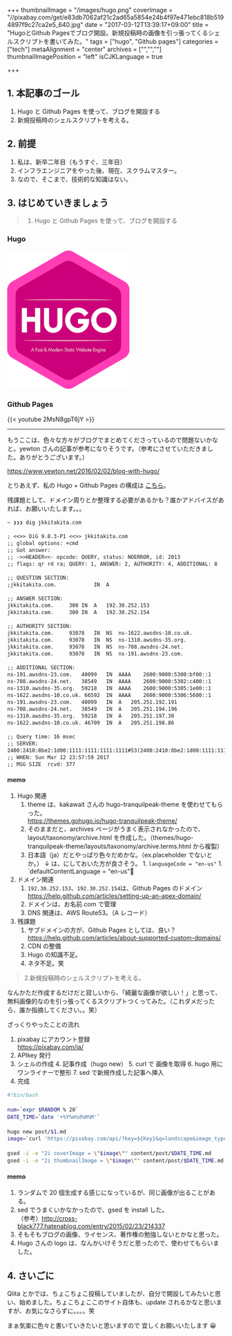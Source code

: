 +++
thumbnailImage = "/images/hugo.png"
coverImage = "//pixabay.com/get/e83db7062af21c2ad65a5854e24b4f97e471ebc818b5194897f9c27ca2e5_640.jpg"
date = "2017-03-12T13:39:17+09:00"
title = "HugoとGithub Pagesでブログ開設。新規投稿時の画像を引っ張ってくるシェルスクリプトを書いてみた。"
tags = ["hugo", "Github pages"]
categories = ["tech"]
metaAlignment = "center"
archives = ["","",""]
thumbnailImagePosition = "left"
isCJKLanguage = true

+++

## 1. 本記事のゴール

1. Hugo と Github Pages を使って、ブログを開設する
2. 新規投稿時のシェルスクリプトを考える。

## 2. 前提

1. 私は、新卒二年目（もうすぐ、三年目）
2. インフラエンジニアをやった後、現在、スクラムマスター。
3. なので、そこまで、技術的な知識はない。

## 3. はじめていきましょう

> 1. Hugo と Github Pages を使って、ブログを開設する

### Hugo

![hugo](/images/hugo.png)

### Github Pages

{{< youtube 2MsN8gpT6jY >}}

---

もうここは、色々な方々がブログでまとめてくださっているので問題ないかなと。yewton さんの記事が参考になりそうです。（参考にさせていただきました。ありがとうございます。）

<https://www.yewton.net/2016/02/02/blog-with-hugo/>

とりあえず、私の Hugo + Github Pages の構成は
[こちら](https://github.com/jkkitakita/blog "JK's memo")。

残課題として、ドメイン周りとか整理する必要があるかも？誰かアドバイスがあれば、お願いいたします。。。

```shell
~ ❯❯❯ dig jkkitakita.com

; <<>> DiG 9.8.3-P1 <<>> jkkitakita.com
;; global options: +cmd
;; Got answer:
;; ->>HEADER<<- opcode: QUERY, status: NOERROR, id: 2013
;; flags: qr rd ra; QUERY: 1, ANSWER: 2, AUTHORITY: 4, ADDITIONAL: 8

;; QUESTION SECTION:
;jkkitakita.com.			IN	A

;; ANSWER SECTION:
jkkitakita.com.		300	IN	A	192.30.252.153
jkkitakita.com.		300	IN	A	192.30.252.154

;; AUTHORITY SECTION:
jkkitakita.com.		93078	IN	NS	ns-1622.awsdns-10.co.uk.
jkkitakita.com.		93078	IN	NS	ns-1310.awsdns-35.org.
jkkitakita.com.		93078	IN	NS	ns-708.awsdns-24.net.
jkkitakita.com.		93078	IN	NS	ns-191.awsdns-23.com.

;; ADDITIONAL SECTION:
ns-191.awsdns-23.com.	40099	IN	AAAA	2600:9000:5300:bf00::1
ns-708.awsdns-24.net.	38549	IN	AAAA	2600:9000:5302:c400::1
ns-1310.awsdns-35.org.	59218	IN	AAAA	2600:9000:5305:1e00::1
ns-1622.awsdns-10.co.uk. 66592	IN	AAAA	2600:9000:5306:5600::1
ns-191.awsdns-23.com.	40099	IN	A	205.251.192.191
ns-708.awsdns-24.net.	38549	IN	A	205.251.194.196
ns-1310.awsdns-35.org.	59218	IN	A	205.251.197.30
ns-1622.awsdns-10.co.uk. 46709	IN	A	205.251.198.86

;; Query time: 16 msec
;; SERVER: 2400:2410:8be2:1d00:1111:1111:1111:1111#53(2400:2410:8be2:1d00:1111:1111:1111:1111)
;; WHEN: Sun Mar 12 23:57:59 2017
;; MSG SIZE  rcvd: 377
```

#### memo

1. Hugo 関連
   1. theme は、kakawait さんの hugo-tranquilpeak-theme を使わせてもらった。  
      <https://themes.gohugo.io/hugo-tranquilpeak-theme/>
   1. そのままだと、archives ページがうまく表示されなかったので、layout/taxonomy/archive.html を作成した。（themes/hugo-tranquilpeak-theme/layouts/taxonomy/archive.terms.html から複製）
   1. 日本語（ja）だとやっぱり色々だめかな。（ex.placeholder でないとか。）
      ↓ は、にしておいた方が良さそう。 1. `languageCode = "en-us"` 1. `defaultContentLanguage = "en-us"
1. ドメイン関連
   1. `192.30.252.153`、`192.30.252.154`は、Github Pages のドメイン  
      <https://help.github.com/articles/setting-up-an-apex-domain/>
   2. ドメインは、お名前.com で管理
   3. DNS 関連は、AWS Route53。（A レコード）
1. 残課題
   1. サブドメインの方が、Github Pages としては、良い？  
      <https://help.github.com/articles/about-supported-custom-domains/>
   2. CDN の整備
   3. Hugo の知識不足。
   4. ネタ不足。笑

> 2.新規投稿時のシェルスクリプトを考える。

なんかただ作成するだけだと寂しいから、「綺麗な画像が欲しい！」と思って、無料画像的なのを引っ張ってくるスクリプトつくってみた。（これダメだったら、誰か指摘してください。。笑）

ざっくりやったことの流れ

1. pixabay にアカウント登録  
   <https://pixabay.com/ja/>
2. APIkey 発行
3. シェルの作成 4. 記事作成（hugo new） 5. curl で 画像を取得 6. hugo 用にワンライナーで整形 7. sed で新規作成した記事へ挿入
4. 完成

```post.sh
#!bin/bash

num=`expr $RANDOM % 20`
DATE_TIME=`date '+%Y%m%d%H%M'`

hugo new post/$1.md
image=`curl 'https://pixabay.com/api/?key=${Key}&q=landscape&image_type=photo&pretty=true' | jq -r '.hits['$num'].webformatURL' | cut -c7-`

gsed -i -e "2i coverImage = \"$image\"" content/post/$DATE_TIME.md
gsed -i -e "2i thumbnailImage = \"$image\"" content/post/$DATE_TIME.md
```

#### memo

1. ランダムで 20 個生成する感じになっているが、同じ画像が出ることがある。
2. sed でうまくいかなかったので、gsed を install した。  
   （参考）<http://cross-black777.hatenablog.com/entry/2015/02/23/214337>
3. そもそもブログの画像、ライセンス、著作権の勉強しないとかなと思った。
4. Hugo さんの logo は、なんかいけそうだと思ったので、使わせてもらいました。

## 4. さいごに

Qiita とかでは、ちょこちょこ投稿していましたが、自分で開設してみたいと思い、始めました。ちょこちょここのサイト自体も、update されるかなと思いますが、お気になさらずに。。。。笑

まぁ気楽に色々と書いていきたいと思いますので
宜しくお願いいたします 😀

